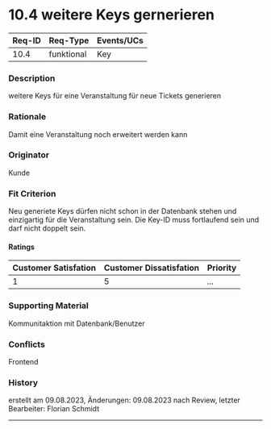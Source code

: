 # 10.4 weitere Keys gernerieren

| Req-ID | Req-Type | Events/UCs |
|--------|----------|------------|
| 10.4   |funktional|Key         |

### Description
weitere Keys für eine Veranstaltung für neue Tickets generieren  

### Rationale
Damit eine Veranstaltung noch erweitert werden kann 

### Originator
Kunde

### Fit Criterion
Neu generiete Keys dürfen nicht schon in der Datenbank stehen und einzigartig für die Veranstaltung sein. Die Key-ID muss fortlaufend sein und darf nicht doppelt sein.

#### Ratings
| Customer Satisfation | Customer Dissatisfation | Priority |
|----------------------|-------------------------|----------|
| 1                    | 5                       | ...      |

### Supporting Material
Kommunitaktion mit Datenbank/Benutzer

### Conflicts
Frontend

### History
erstellt am 09.08.2023, Änderungen: 09.08.2023 nach Review, letzter Bearbeiter: Florian Schmidt

---
